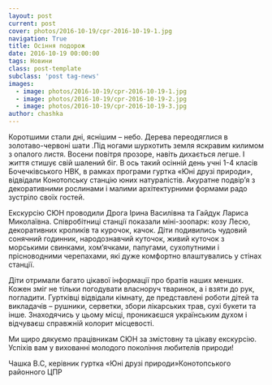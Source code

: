 ```yaml
---
layout: post
current: post
cover: photos/2016-10-19/cpr-2016-10-19-1.jpg
navigation: True
title: Осіння подорож
date: 2016-10-19 00:00:00
tags: Новини
class: post-template
subclass: 'post tag-news'
images:
  - image: photos/2016-10-19/cpr-2016-10-19-1.jpg
  - image: photos/2016-10-19/cpr-2016-10-19-2.jpg
  - image: photos/2016-10-19/cpr-2016-10-19-3.jpg
author: chashka
---
```


Коротшими стали дні, яснішим – небо. Дерева переодяглися в золотаво-червоні шати .Під ногами шурхотить земля яскравим килимом з опалого листя. Восени повітря прозоре, навіть дихається легше. І життя стишує свій шалений біг. В ось такий осінній день учні 1-4 класів Бочечківського НВК, в рамках програми гуртка «Юні друзі природи», відвідали Конотопську станцію юних натуралістів. Акуратне подвір’я з декоративними рослинами і малими архітектурними формами радо зустріло своїх гостей.

Екскурсію СЮН проводили Дрога Ірина Василівна та Гайдук Лариса Миколаївна. Співробітниці станції показали міні-зоопарк: козу Лесю, декоративних кроликів та курочок, качок. Діти подивились чудовий сонячний годинник, народознавчий куточок, живий куточок з морськими свинками, хом’ячками, папугами, сухопутними і прісноводними черепахами, які дуже комфортно влаштувались у стінах станції.

Діти отримали багато цікавої інформації про братів наших менших. Кожен зміг не тільки погодувати власноруч тваринок, а і взяти до рук, погладити. Гуртківці відвідали кімнату, де представлені роботи дітей та викладачів &#8211; рушники, серветки, збори лікарських трав, сухі букети та інше. Знаходячись у цьому місці, проникаєшся українським духом і відчуваєш справжній колорит місцевості.

Ми щиро дякуємо працівникам СЮН за змістовну та цікаву екскурсію.  Успіхів вам у вихованні молодого покоління любителів природи!

Чашка В.С, керівник гуртка «Юні друзі природи»Конотопського районного ЦПР
